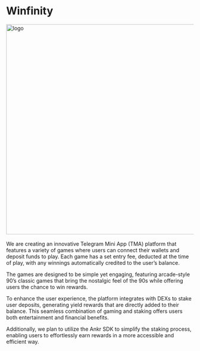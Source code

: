 # Winfinity

<img width="565" alt="logo" src="https://github.com/user-attachments/assets/ac6af5da-3486-47d0-89d0-f0939f07d518" />
<br/> <br/>
We are creating an innovative Telegram Mini App (TMA) platform that features a variety of games where users can connect their wallets and deposit funds to play. Each game has a set entry fee, deducted at the time of play, with any winnings automatically credited to the user’s balance.

The games are designed to be simple yet engaging, featuring arcade-style 90’s classic games that bring the nostalgic feel of the 90s while offering users the chance to win rewards.

To enhance the user experience, the platform integrates with DEXs to stake user deposits, generating yield rewards that are directly added to their balance. This seamless combination of gaming and staking offers users both entertainment and financial benefits.

Additionally, we plan to utilize the Ankr SDK to simplify the staking process, enabling users to effortlessly earn rewards in a more accessible and efficient way.

